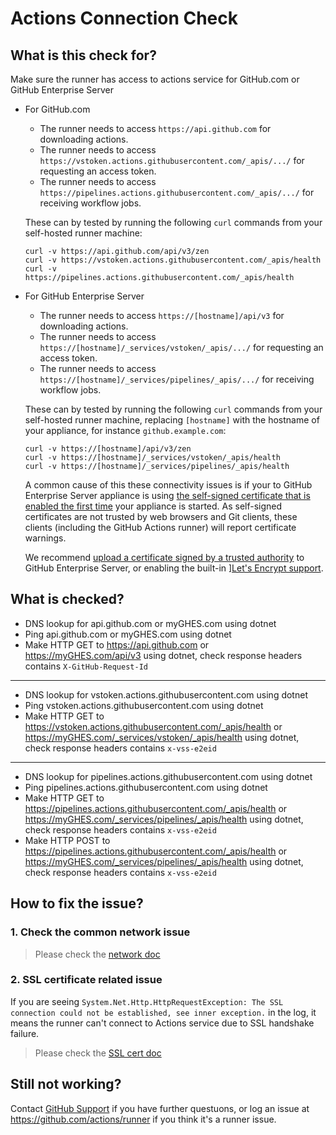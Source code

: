 
# Actions Connection Check

## What is this check for?

Make sure the runner has access to actions service for GitHub.com or GitHub Enterprise Server

- For GitHub.com
  - The runner needs to access `https://api.github.com` for downloading actions.
  - The runner needs to access `https://vstoken.actions.githubusercontent.com/_apis/.../` for requesting an access token.
  - The runner needs to access `https://pipelines.actions.githubusercontent.com/_apis/.../` for receiving workflow jobs.

  These can by tested by running the following `curl` commands from your self-hosted runner machine:

    ```
    curl -v https://api.github.com/api/v3/zen
    curl -v https://vstoken.actions.githubusercontent.com/_apis/health
    curl -v https://pipelines.actions.githubusercontent.com/_apis/health
    ```

- For GitHub Enterprise Server
  - The runner needs to access `https://[hostname]/api/v3` for downloading actions.
  - The runner needs to access `https://[hostname]/_services/vstoken/_apis/.../` for requesting an access token.
  - The runner needs to access `https://[hostname]/_services/pipelines/_apis/.../` for receiving workflow jobs.
  
  These can by tested by running the following `curl` commands from your self-hosted runner machine, replacing `[hostname]` with the hostname of your appliance, for instance `github.example.com`:

    ```
    curl -v https://[hostname]/api/v3/zen
    curl -v https://[hostname]/_services/vstoken/_apis/health
    curl -v https://[hostname]/_services/pipelines/_apis/health
    ```

    A common cause of this these connectivity issues is if your to GitHub Enterprise Server appliance is using [the self-signed certificate that is enabled the first time](https://docs.github.com/en/enterprise-server/admin/configuration/configuring-network-settings/configuring-tls) your appliance is started. As self-signed certificates are not trusted by web browsers and Git clients, these clients (including the GitHub Actions runner) will report certificate warnings.
    
    We recommend [upload a certificate signed by a trusted authority](https://docs.github.com/en/enterprise-server/admin/configuration/configuring-network-settings/configuring-tls) to GitHub Enterprise Server, or enabling the built-in ][Let's Encrypt support](https://docs.github.com/en/enterprise-server/admin/configuration/configuring-network-settings/configuring-tls).


## What is checked?

- DNS lookup for api.github.com or myGHES.com using dotnet
- Ping api.github.com or myGHES.com using dotnet
- Make HTTP GET to https://api.github.com or https://myGHES.com/api/v3 using dotnet, check response headers contains `X-GitHub-Request-Id`
---
- DNS lookup for vstoken.actions.githubusercontent.com using dotnet
- Ping vstoken.actions.githubusercontent.com using dotnet
- Make HTTP GET to https://vstoken.actions.githubusercontent.com/_apis/health or https://myGHES.com/_services/vstoken/_apis/health using dotnet, check response headers contains `x-vss-e2eid`
---
- DNS lookup for pipelines.actions.githubusercontent.com using dotnet
- Ping pipelines.actions.githubusercontent.com using dotnet
- Make HTTP GET to https://pipelines.actions.githubusercontent.com/_apis/health or https://myGHES.com/_services/pipelines/_apis/health using dotnet, check response headers contains `x-vss-e2eid`
- Make HTTP POST to https://pipelines.actions.githubusercontent.com/_apis/health or https://myGHES.com/_services/pipelines/_apis/health using dotnet, check response headers contains `x-vss-e2eid`

## How to fix the issue?

### 1. Check the common network issue
  
  > Please check the [network doc](./network.md)

### 2. SSL certificate related issue

  If you are seeing `System.Net.Http.HttpRequestException: The SSL connection could not be established, see inner exception.` in the log, it means the runner can't connect to Actions service due to SSL handshake failure.
  > Please check the [SSL cert doc](./sslcert.md)
  
## Still not working?

Contact [GitHub Support](https://support.github.com) if you have further questuons, or log an issue at https://github.com/actions/runner if you think it's a runner issue.
